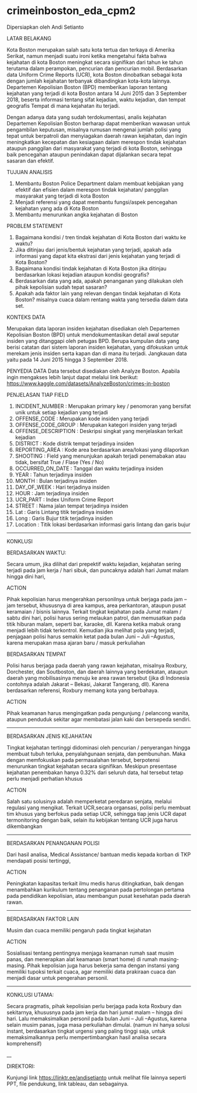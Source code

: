 # crimeinboston_eda_cpm2

Dipersiapkan oleh Andi Setianto

LATAR BELAKANG

Kota Boston merupakan salah satu kota tertua dan terkaya di Amerika Serikat, namun menjadi suatu ironi ketika mengetahui fakta bahwa kejahatan di kota Boston meningkat secara signifikan dari tahun ke tahun terutama dalam perampokan, pencurian dan pencurian mobil. Berdasarkan data Uniform Crime Reports (UCR), kota Boston dinobatkan sebagai kota dengan jumlah kejahatan terbanyak dibandingkan kota-kota lainnya. Departemen Kepolisian Boston (BPD) memberikan laporan tentang kejahatan yang terjadi di kota Boston antara 14 Juni 2015 dan 3 September 2018, beserta informasi tentang sifat kejadian, waktu kejadian, dan tempat geografis Tempat di mana kejahatan itu terjadi.

Dengan adanya data yang sudah terdokumentasi, analis kejahatan Departemen Kepolisian Boston berharap dapat memberikan wawasan untuk pengambilan keputusan, misalnya rumusan mengenai jumlah polisi yang tepat untuk berpatroli dan menyiagakan daerah rawan kejahatan, dan ingin meningkatkan kecepatan dan kesiagaan dalam merespon tindak kejahatan ataupun panggilan dari masyarakat yang terjadi di kota Boston, sehingga baik pencegahan ataupun penindakan dapat dijalankan secara tepat sasaran dan efektif.

TUJUAN ANALISIS
1. Membantu Boston Police Department dalam membuat kebijakan yang efektif dan efisien dalam merespon tindak kejahatan/ panggilan masyarakat yang terjadi di kota Boston
2. Menjadi referensi yang dapat membantu fungsi/aspek pencegahan kejahatan yang ada di Kota Boston
3. Membantu menurunkan angka kejahatan di Boston

PROBLEM STATEMENT

1. Bagaimana kondisi / tren tindak kejahatan di Kota Boston dari waktu ke waktu? 
2. Jika ditinjau dari jenis/bentuk kejahatan yang terjadi, apakah ada informasi yang dapat kita ekstrasi dari jenis kejahatan yang terjadi di Kota Boston?
3. Bagaimana kondisi tindak kejahatan di Kota Boston jika ditinjau berdasarkan lokasi kejadian ataupun kondisi geografis? 
4. Berdasarkan data yang ada, apakah penanganan yang dilakukan oleh pihak kepolisian sudah tepat sasaran? 
5. Apakah ada faktor lain yang relevan dengan tindak kejahatan di Kota Boston? misalnya cuaca dalam rentang wakta yang tersedia dalam data set.

KONTEKS DATA

Merupakan data laporan insiden kejahatan disediakan oleh Departemen Kepolisian Boston (BPD) untuk mendokumentasikan detail awal seputar insiden yang ditanggapi oleh petugas BPD. Berupa kumpulan data yang berisi catatan dari sistem laporan insiden kejahatan, yang difokuskan untuk merekam jenis insiden serta kapan dan di mana itu terjadi. Jangkauan data yaitu pada 14 Juni 2015 hingga 3 September 2018.

PENYEDIA DATA
Data tersebut disediakan oleh Analyze Boston. Apabila ingin mengakses lebih lanjut dapat melalui link berikut: https://www.kaggle.com/datasets/AnalyzeBoston/crimes-in-boston

PENJELASAN TIAP FIELD

1. INCIDENT_NUMBER : Merupakan primary key / penomoran yang bersifat unik untuk setiap kejadian yang terjadi
2. OFFENSE_CODE : Merupakan kode insiden yang terjadi
3. OFFENSE_CODE_GROUP : Merupakan kategori insiden yang terjadi
4. OFFENSE_DESCRIPTION : Deskripsi singkat yang menjelaskan terkait kejadian
5. DISTRICT : Kode distrik tempat terjadinya insiden
6. REPORTING_AREA : Kode area berdasarkan area/lokasi yang dilaporkan
7. SHOOTING : Field yang menunjukan apakah terjadi penemabakan atau tidak, bersifat True / Flase (Yes / No)
8. OCCURRED_ON_DATE : Tanggal dan waktu terjadinya insiden
9. YEAR : Tahun terjadinya insiden
10. MONTH : Bulan terjadinya insiden
11. DAY_OF_WEEK : Hari terjadinya insiden
12. HOUR : Jam terjadinya insiden
13. UCR_PART : Index Uniform Crime Report
14. STREET : Nama jalan tempat terjadinya insiden
15. Lat : Garis Lintang titik terjadinya insiden
16. Long : Garis Bujur titik terjadinya insiden
17. Location : Titik lokasi berdasarkan informasi garis lintang dan garis bujur

___
KONKLUSI

BERDASARKAN WAKTU:

Secara umum, jika dilihat dari prepektif waktu kejadian, kejahatan sering terjadi pada jam kerja / hari sibuk, dan puncaknya adalah hari Jumat malam hingga dini hari,

ACTION

Pihak kepolisian harus mengerahkan personilnya untuk berjaga pada jam – jam tersebut, khususnya di area kampus, area perkantoran, ataupun pusat keramaian / bisnis lainnya.
Terkait tingkat kejahatan pada Jumat malam / sabtu dini hari, polisi harus sering melaukan patrol, dan memusatkan pada titik hiburan malam, seperti bar, karaoke, dll. Karena ketika mabuk orang menjadi lebih tidak terkontrol.
Kemudian jika melihat pola yang terjadi, penjagaan polisi harus semakin ketat pada bulan Juni – Juli –Agustus, karena merupakan masa ajaran baru / masuk perkuliahan

BERDASARKAN TEMPAT

Polisi harus berjaga pada daerah yang rawan kejahatan, misalnya Roxbury, Dorchester, dan Soutboston, dan daerah lainnya yang berdekatan, ataupun daerah yang mobilisasinya menuju ke area rawan tersebut (jika di Indonesia contohnya adalah Jakarat – Bekasi, Jakarat Tangerang, dll). Karena berdasarkan referensi, Roxbury memang kota yang berbahaya. 

ACTION

Pihak keamanan harus mengingatkan pada pengunjung / pelancong wanita, ataupun penduduk sekitar agar membatasi jalan kaki dan bersepeda sendiri.

___
BERDASARKAN JENIS KEJAHATAN

Tingkat kejahatan tertinggi didominasi oleh pencurian / penyerangan hingga membuat tubuh terluka, penyalahgunaan senjata, dan pembunuhan. Maka dengan memfokuskan pada permasalahan tersebut, berpotensi menurunkan tingkat kejahatan secara signifikan. Meskipun presentase kejahatan penembakan hanya 0.32% dari seluruh data, hal tersebut tetap perlu menjadi perhatian khusus

ACTION

Salah satu solusinya adalah memperketat peredaran senjata, melalui regulasi yang mengikat. Terkait UCR,secara organsasi, polisi perlu membuat tim khusus yang berfokus pada setiap UCR, sehingga tiap jenis UCR dapat termonitoring dengan baik, selain itu kebijakan tentang UCR juga harus dikembangkan

___
BERDASARKAN PENANGANAN POLISI

Dari hasil analisa, Medical Assistance/ bantuan medis kepada korban di TKP
mendapati posisi tertinggi,

ACTION

Peningkatan kapasitas terkait ilmu medis harus ditingkatkan, baik dengan menambahkan kurikulum tentang penanganan pada pertolongan pertama pada pendidikan kepolisian, atau membangun pusat kesehatan pada daerah rawan.

___
BERDASARKAN FAKTOR LAIN

Musim dan cuaca memiliki pengaruh pada tingkat kejahatan

ACTION

Sosialisasi tentang pentingnya menjaga keamanan rumah saat musim panas, dan menerapkan alat keamanan (smart home) di rumah masing-masing.
Pihak kepolisian juga harus bekerja sama dengan instansi yang memiliki tupoksi terkait cuaca, agar memiliki data prakiraan cuaca dan menjadi dasar untuk pengerahan personil.

___
KONKLUSI UTAMA:

Secara pragmatis, pihak kepolisian perlu berjaga pada kota Roxbury dan sekitarnya, khususnya pada jam kerja dan hari jumat malam – hingga dini hari. Lalu memaksimalkan personil pada bulan Juni – Juli –Agustus, karena selain musim panas, juga masa perkuliahan dimulai.
(namun ini hanya solusi instant, berdasarkan tingkat urgensi yang paling tinggi saja, untuk memaksimalkannya perlu mempertimbangkan hasil analisa secara komprehensif)
 
__

DIREKTORI:

Kunjungi link https://linktr.ee/andisetianto untuk melihat file lainnya seperti PPT, file pendukung, link tableau, dan sebagainya.

